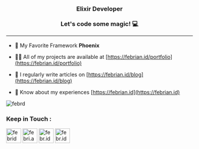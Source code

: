 <p style="text-align: center;">

<h3 align="center">Elixir Developer <br> <br>Let's code some magic! 💻<hr></h3>

- 🌱 My Favorite Framework **Phoenix**

- 👨‍💻 All of my projects are available at [https://febrian.id/portfolio](https://febrian.id/portfolio)

- 📝 I regularly write articles on [https://febrian.id/blog](https://febrian.id/blog)

- 📄 Know about my experiences [https://febrian.id](https://febrian.id)


<p><img align="center" src="https://github-readme-stats.vercel.app/api/all-langs?username=febrd&show_icons=true&locale=en&layout=compact" alt="febrd" /></p>


<h3 align="left">Keep in Touch :</h3>
<p align="left">
<a href="https://linkedin.com/in/febrid" target="blank"><img align="center" src="https://cdn-icons-png.flaticon.com/512/145/145807.png" alt="febrid"  height="40" width="40" /></a>
<a href="https://fb.com/febri.ansah.d" target="blank"><img align="center" src="https://cdn-icons-png.flaticon.com/512/2504/2504903.png" alt="febri.ansah.d" height="40" width="40" /></a>
<a href="https://instagram.com/febr.id" target="blank"><img align="center" src="https://cdn-icons-png.flaticon.com/512/1409/1409946.png" alt="febr.id" height="40" width="40" /></a>
<a href="mailto:halo@febrian.id" target="blank"><img align="center" src="https://cdn-icons-png.flaticon.com/512/726/726623.png" alt="febr.id" height="40" width="40" /></a>
</p>
</p>
